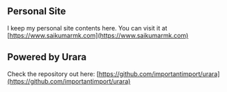 
## Personal Site
I keep my personal site contents here. You can visit it at [https://www.saikumarmk.com](https://www.saikumarmk.com)


## Powered by Urara
Check the repository out here: [https://github.com/importantimport/urara](https://github.com/importantimport/urara)